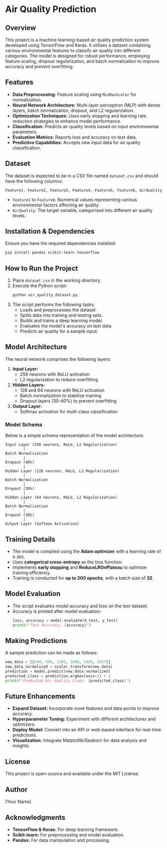 # Air Quality Prediction

## Overview
This project is a machine learning-based air quality prediction system developed using TensorFlow and Keras. It utilizes a dataset containing various environmental features to classify air quality into different categories. The model is designed for robust performance, employing feature scaling, dropout regularization, and batch normalization to improve accuracy and prevent overfitting.

## Features
- **Data Preprocessing:** Feature scaling using `MinMaxScaler` for normalization.
- **Neural Network Architecture:** Multi-layer perceptron (MLP) with dense layers, batch normalization, dropout, and L2 regularization.
- **Optimization Techniques:** Uses early stopping and learning rate reduction strategies to enhance model performance.
- **Classification:** Predicts air quality levels based on input environmental parameters.
- **Evaluation Metrics:** Reports loss and accuracy on test data.
- **Predictive Capabilities:** Accepts new input data for air quality classification.

## Dataset
The dataset is expected to be in a CSV file named `dataset.csv` and should have the following columns:
```
Feature1, Feature2, Feature3, Feature4, Feature5, Feature6, AirQuality
```
- `Feature1` to `Feature6`: Numerical values representing various environmental factors affecting air quality.
- `AirQuality`: The target variable, categorized into different air quality levels.

## Installation & Dependencies
Ensure you have the required dependencies installed:
```bash
pip install pandas scikit-learn tensorflow
```

## How to Run the Project
1. Place `dataset.csv` in the working directory.
2. Execute the Python script:
   ```bash
   python air_quality_dataset.py
   ```
3. The script performs the following tasks:
   - Loads and preprocesses the dataset.
   - Splits data into training and testing sets.
   - Builds and trains a deep learning model.
   - Evaluates the model's accuracy on test data.
   - Predicts air quality for a sample input.

## Model Architecture
The neural network comprises the following layers:
1. **Input Layer:**
   - 256 neurons with ReLU activation
   - L2 regularization to reduce overfitting
2. **Hidden Layers:**
   - 128 and 64 neurons with ReLU activation
   - Batch normalization to stabilize training
   - Dropout layers (30-40%) to prevent overfitting
3. **Output Layer:**
   - Softmax activation for multi-class classification

### Model Schema
Below is a simple schema representation of the model architecture:
```
Input Layer (256 neurons, ReLU, L2 Regularization)
        |
Batch Normalization
        |
Dropout (40%)
        |
Hidden Layer (128 neurons, ReLU, L2 Regularization)
        |
Batch Normalization
        |
Dropout (30%)
        |
Hidden Layer (64 neurons, ReLU, L2 Regularization)
        |
Batch Normalization
        |
Dropout (30%)
        |
Output Layer (Softmax Activation)
```

## Training Details
- The model is compiled using the **Adam optimizer** with a learning rate of `0.001`.
- Uses **categorical cross-entropy** as the loss function.
- Implements **early stopping** and **ReduceLROnPlateau** to optimize training efficiency.
- Training is conducted for **up to 200 epochs**, with a batch size of **32**.

## Model Evaluation
- The script evaluates model accuracy and loss on the test dataset.
- Accuracy is printed after model evaluation:
  ```python
  loss, accuracy = model.evaluate(X_test, y_test)
  print(f"Test Accuracy: {accuracy}")
  ```

## Making Predictions
A sample prediction can be made as follows:
```python
new_data = [[640, 590, 1105, 1608, 1459, 2427]]
new_data_normalized = scaler.transform(new_data)
prediction = model.predict(new_data_normalized)
predicted_class = prediction.argmax(axis=1) + 1
print(f"Predicted Air Quality Class: {predicted_class}")
```

## Future Enhancements
- **Expand Dataset:** Incorporate more features and data points to improve accuracy.
- **Hyperparameter Tuning:** Experiment with different architectures and optimizers.
- **Deploy Model:** Convert into an API or web-based interface for real-time predictions.
- **Visualization:** Integrate Matplotlib/Seaborn for data analysis and insights.

## License
This project is open-source and available under the MIT License.

## Author
[Your Name]

## Acknowledgments
- **TensorFlow & Keras:** For deep learning framework.
- **Scikit-learn:** For preprocessing and model evaluation.
- **Pandas:** For data manipulation and processing.
